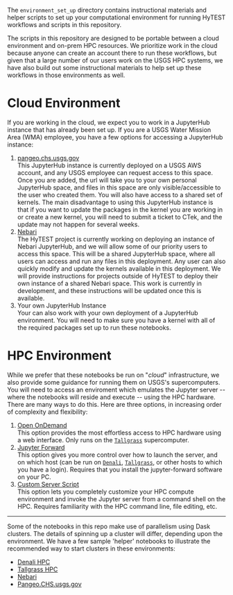 The `environment_set_up` directory contains instructional materials and helper scripts to set up your computational environment for running HyTEST workflows and scripts in this repository.

The scripts in this repository are designed to be portable between a cloud environment and on-prem HPC resources. We prioritize work in the cloud because anyone can create an account there to run these workflows, but given that a large number of our users work on the USGS HPC systems, we have also build out some instructional materials to help set up these workflows in those environments as well.

# Cloud Environment

If you are working in the cloud, we expect you to work in a JupyterHub instance that has already been set up. If you are a USGS Water Mission Area (WMA) employee, you have a few options for accessing a JupyterHub instance:
1) [pangeo.chs.usgs.gov](./QuickStart-Cloud-pangeo.chs.usgs.gov.md)<br>
   This JupyterHub instance is currently deployed on a USGS AWS account, and any USGS employee can request access to this space. Once you are added, the url will take you to your own personal JupyterHub space, and files in this space are only visible/accessible to the user who created them. You will also have access to a shared set of kernels. The main disadvantage to using this JupyterHub instance is that if you want to update the packages in the kernel you are working in or create a new kernel, you will need to submit a ticket to CTek, and the update may not happen for several weeks.
2) [Nebari](./QuickStart-Cloud-Nebari.md)<br>
   The HyTEST project is currently working on deploying an instance of Nebari JupyterHub, and we will allow some of our priority users to access this space. This will be a shared JupyterHub space, where all users can access and run any files in this deployment. Any user can also quickly modify and update the kernels available in this deployment. We will provide instructions for projects outside of HyTEST to deploy their own instance of a shared Nebari space. This work is currently in development, and these instructions will be updated once this is available.
3) Your own JupyterHub Instance<br>
   Your can also work with your own deployment of a JupyterHub environment. You will need to make sure you have a kernel with all of the required packages set up to run these notebooks.


# HPC Environment

While we prefer that these notebooks be run on "_cloud_" infrastructure, we also provide some guidance for running them on USGS's supercomputers. You will need to access an enviroment which emulates the Jupyter server -- where the notebooks will reside and execute -- using the HPC hardware. There are many ways to do this. Here are three options, in increasing order of complexity and flexibility:

1) [Open OnDemand](./OpenOnDemand.md)<br>
   This option provides the most effortless access to HPC hardware using a web interface. Only runs on the [`Tallgrass`](https://hpcportal.cr.usgs.gov/hpc-user-docs/supercomputers/tallgrass.html) supercomputer.
2) [Jupyter Forward](./JupyterForward.md)<br>
   This option gives you more control over how to launch the server, and on which host (can be
   run on [`Denali`](https://hpcportal.cr.usgs.gov/hpc-user-docs/supercomputers/denali.html), [`Tallgrass`](https://hpcportal.cr.usgs.gov/hpc-user-docs/supercomputers/tallgrass.html), or other hosts to which you have a login).  Requires that you
   install the jupyter-forward software on your PC.
3) [Custom Server Script](./StartScript.md)<br>
   This option lets you completely customize your HPC compute environment and invoke the Jupyter
   server from a command shell on the HPC. Requires familiarity with the HPC command line, file
   editing, etc.

--------

Some of the notebooks in this repo make use of parallelism using Dask clusters.
The details of spinning up a cluster will differ, depending upon the environment.
We have a few sample 'helper' notebooks to illustrate the recommended way to
start clusters in these environments:

* [Denali HPC](./Help_Cluster_Denali.ipynb)
* [Tallgrass HPC](./Help_Cluster_Tallgrass.ipynb)
* [Nebari](./Help_Cluster_Nebari.ipynb)
* [Pangeo.CHS.usgs.gov](./Help_Cluster_PangeoCHS.ipynb)

